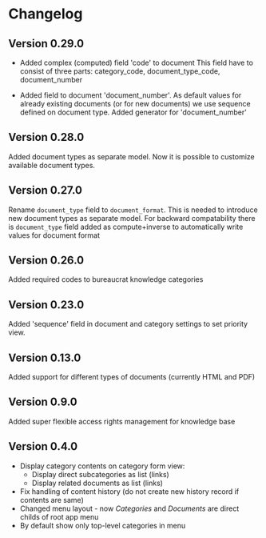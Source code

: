 # Changelog

## Version 0.29.0

- Added complex (computed) field 'code' to document
This field have to consist of three parts: category_code, document_type_code, 
  document_number

- Added field to document 'document_number'. 
As default values for already existing documents (or for new documents)
  we use sequence defined on document type. 
  Added generator for 'document_number'


## Version 0.28.0

Added document types as separate model.
Now it is possible to customize available document types.


## Version 0.27.0

Rename `document_type` field to `document_format`.
This is needed to introduce new document types as separate model.
For backward compatability there is `document_type` field
added as compute+inverse to automatically write values for document format


## Version 0.26.0

Added required codes to bureaucrat knowledge categories


## Version 0.23.0

Added 'sequence' field in document and category settings to set priority view.


## Version 0.13.0

Added support for different types of documents (currently HTML and PDF)


## Version 0.9.0

Added super flexible access rights management for knowledge base


## Version 0.4.0

- Display category contents on category form view:
    - Display direct subcategories as list (links)
    - Display related documents as list (links)
- Fix handling of content history
  (do not create new history record if contents are same)
- Changed menu layout - now *Categories* and *Documents* are direct childs
  of root app menu
- By default show only top-level categories in menu


